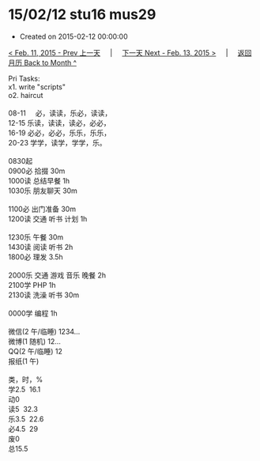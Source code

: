 # 15/02/12 stu16 mus29

- Created on 2015-02-12 00:00:00

[< Feb. 11, 2015 - Prev 上一天](/_archived/lifelogs/2015/02/d11.md) &nbsp; &nbsp; | &nbsp; &nbsp; [下一天 Next - Feb. 13, 2015 >](/_archived/lifelogs/2015/02/d13.md) &nbsp; &nbsp; |  &nbsp; &nbsp; [返回月历 Back to Month ^](/_archived/lifelogs/2015/02/index.md)
<br/><div>Pri Tasks:</div><div>x1. write "scripts"</div><div>o2. haircut</div><div><br/></div><div>08-11     必，读读，乐必，读读，<br/>12-15 乐读，读读，读必，必必，<br/>16-19 必必，必必，乐乐，乐乐，<br/>20-23 学学，读学，学学，乐。<div><br/></div>0830起<br/>0900必 拾掇 30m<br/>1000读 总结早餐 1h<br/>1030乐 朋友聊天 30m<div><br/></div>1100必 出门准备 30m<br/>1200读 交通 听书 计划 1h<div><br/></div>1230乐 午餐 30m<br/>1430读 阅读 听书 2h<br/>1800必 理发 3.5h<br/><br/></div><div>2000乐 交通 游戏 音乐 晚餐 2h</div><div>2100学 PHP 1h</div><div>2130读 洗澡 听书 30m<br/><div><br/></div>0000学 编程 1h<div><br/></div>微信(2 午/临睡) 1234…<br/>微博(1 随机) 12…<br/>QQ(2 午/临睡) 12<br/>报纸(1 午)<div><br/></div>类，时，%<br/>学2.5  16.1<br/>动0<br/>读5  32.3<br/>乐3.5  22.6<br/>必4.5  29<br/>废0<br/>总15.5
